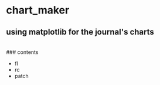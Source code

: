 # chart_maker
using matplotlib for the journal's charts
---
<br>
### contents

- fl
- rc
- patch
  
